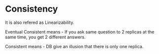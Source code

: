 # Consistency
It is also refered as Linearizability.

Eventual Consistent means - If you ask same question to 2 replicas at the same time, you get 2 
different answers.

Consistent means - DB give an illusion that there is only one replica.
